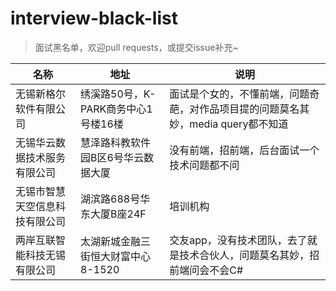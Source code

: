 # interview-black-list

>   面试黑名单，欢迎pull requests，或提交issue补充~

| 名称              | 地址                      | 说明                                       |
| --------------- | ----------------------- | ---------------------------------------- |
| 无锡新格尔软件有限公司     | 绣溪路50号，K-PARK商务中心1号楼16楼 | 面试是个女的，不懂前端，问题奇葩，对作品项目提的问题莫名其妙，media query都不知道 |
| 无锡华云数据技术服务有限公司  | 慧泽路科教软件园B区6号华云数据大厦      | 没有前端，招前端，后台面试一个技术问题都不问                   |
| 无锡市智慧天空信息科技有限公司 | 湖滨路688号华东大厦B座24F        | 培训机构                                     |
| 两岸互联智能科技无锡有限公司  | 太湖新城金融三街恒大财富中心8-1520    | 交友app，没有技术团队，去了就是技术合伙人，问题莫名其妙，招前端问会不会C#  |

